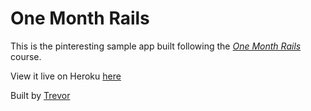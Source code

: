 # One Month Rails

This is the pinteresting sample app built following the  [*One Month Rails*](http://www.onemonthrails.com) course.  

View it live on Heroku [here](https://pinteresting--omr.herokuapp.com/)

Built by [Trevor](http://treiff.me)